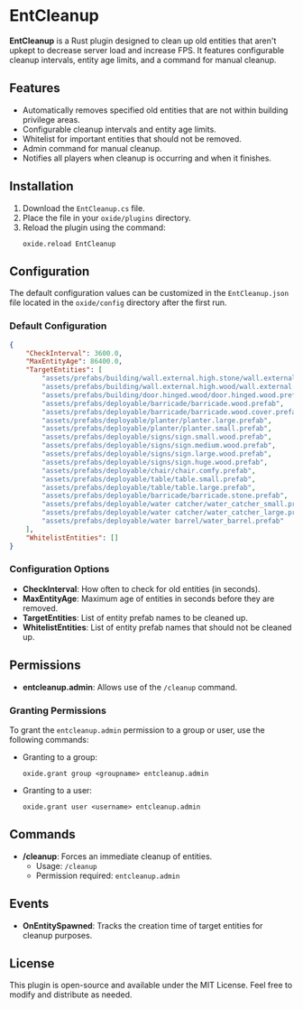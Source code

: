 # EntCleanup

**EntCleanup** is a Rust plugin designed to clean up old entities that aren't upkept to decrease server load and increase FPS. It features configurable cleanup intervals, entity age limits, and a command for manual cleanup.

## Features

- Automatically removes specified old entities that are not within building privilege areas.
- Configurable cleanup intervals and entity age limits.
- Whitelist for important entities that should not be removed.
- Admin command for manual cleanup.
- Notifies all players when cleanup is occurring and when it finishes.

## Installation

1. Download the `EntCleanup.cs` file.
2. Place the file in your `oxide/plugins` directory.
3. Reload the plugin using the command:
    ```
    oxide.reload EntCleanup
    ```

## Configuration

The default configuration values can be customized in the `EntCleanup.json` file located in the `oxide/config` directory after the first run.

### Default Configuration

```json
{
    "CheckInterval": 3600.0,
    "MaxEntityAge": 86400.0,
    "TargetEntities": [
        "assets/prefabs/building/wall.external.high.stone/wall.external.high.stone.prefab",
        "assets/prefabs/building/wall.external.high.wood/wall.external.high.wood.prefab",
        "assets/prefabs/building/door.hinged.wood/door.hinged.wood.prefab",
        "assets/prefabs/deployable/barricade/barricade.wood.prefab",
        "assets/prefabs/deployable/barricade/barricade.wood.cover.prefab",
        "assets/prefabs/deployable/planter/planter.large.prefab",
        "assets/prefabs/deployable/planter/planter.small.prefab",
        "assets/prefabs/deployable/signs/sign.small.wood.prefab",
        "assets/prefabs/deployable/signs/sign.medium.wood.prefab",
        "assets/prefabs/deployable/signs/sign.large.wood.prefab",
        "assets/prefabs/deployable/signs/sign.huge.wood.prefab",
        "assets/prefabs/deployable/chair/chair.comfy.prefab",
        "assets/prefabs/deployable/table/table.small.prefab",
        "assets/prefabs/deployable/table/table.large.prefab",
        "assets/prefabs/deployable/barricade/barricade.stone.prefab",
        "assets/prefabs/deployable/water catcher/water_catcher_small.prefab",
        "assets/prefabs/deployable/water catcher/water_catcher_large.prefab",
        "assets/prefabs/deployable/water barrel/water_barrel.prefab"
    ],
    "WhitelistEntities": []
}
```

### Configuration Options

- **CheckInterval**: How often to check for old entities (in seconds).
- **MaxEntityAge**: Maximum age of entities in seconds before they are removed.
- **TargetEntities**: List of entity prefab names to be cleaned up.
- **WhitelistEntities**: List of entity prefab names that should not be cleaned up.

## Permissions

- **entcleanup.admin**: Allows use of the `/cleanup` command.

### Granting Permissions

To grant the `entcleanup.admin` permission to a group or user, use the following commands:

- Granting to a group:
    ```
    oxide.grant group <groupname> entcleanup.admin
    ```

- Granting to a user:
    ```
    oxide.grant user <username> entcleanup.admin
    ```

## Commands

- **/cleanup**: Forces an immediate cleanup of entities.
    - Usage: `/cleanup`
    - Permission required: `entcleanup.admin`

## Events

- **OnEntitySpawned**: Tracks the creation time of target entities for cleanup purposes.

## License

This plugin is open-source and available under the MIT License. Feel free to modify and distribute as needed.

